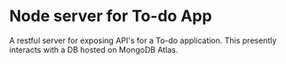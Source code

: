 # Node server for To-do App

A restful server for exposing API's for a To-do application. This presently interacts with a DB hosted on MongoDB Atlas.
